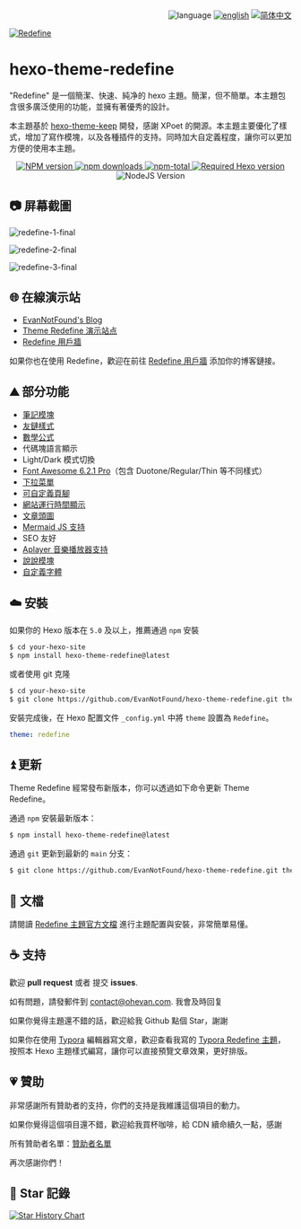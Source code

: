 <div align="right">
  <img src="https://img.shields.io/badge/-%E7%B9%81%E9%AB%94%E4%B8%AD%E6%96%87-A31F34?style=for-the-badge" alt="language">
  <a title="en" href="README.md"><img src="https://img.shields.io/badge/-English-545759?style=for-the-badge" alt="english"></a>
  <a title="zh-CN" href="README_zh-CN.md">  <img src="https://img.shields.io/badge/-%E7%AE%80%E4%BD%93%E4%B8%AD%E6%96%87-545759?style=for-the-badge" alt="简体中文"></a>
</div>

<a href="https://redefine.ohevan.com"><img align="center" src="https://user-images.githubusercontent.com/68590232/226141917-68124e8f-fde0-4edd-b86d-c62932ec369a.png"  alt="Redefine"></a>



# hexo-theme-redefine

"Redefine" 是一個簡潔、快速、純净的 hexo 主題。簡潔，但不簡單。本主題包含很多廣泛使用的功能，並擁有著優秀的設計。

本主題基於 [hexo-theme-keep](https://github.com/XPoet/hexo-theme-keep) 開發，感謝 XPoet 的開源。本主題主要優化了樣式，增加了寫作模塊，以及各種插件的支持。同時加大自定義程度，讓你可以更加方便的使用本主題。

<p align="center">
    <a href="https://www.npmjs.com/package/hexo-theme-redefine">
        <img src="https://img.shields.io/npm/v/hexo-theme-redefine?color=F38181&amp;label=version&amp;logo=npm&amp;logoColor=F38181&amp;style=for-the-badge" referrerpolicy="no-referrer" alt="NPM version" />
    </a>
    <a href="https://www.npmjs.com/package/hexo-theme-redefine">
        <img src="https://img.shields.io/npm/dw/hexo-theme-redefine?color=FCE38A&amp;logo=npm&amp;logoColor=FCE38A&amp;style=for-the-badge" referrerpolicy="no-referrer" alt="npm downloads" />
    </a>
    <a href="https://www.npmjs.com/package/hexo-theme-redefine">
        <img src="https://img.shields.io/npm/dt/hexo-theme-redefine?color=95E1D3&amp;label=total&amp;logo=npm&amp;logoColor=95E1D3&amp;style=for-the-badge" referrerpolicy="no-referrer" alt="npm-total" />
    </a>
    <a href="https://hexo.io"><img src="https://img.shields.io/badge/hexo-%3E=5.0.0-8caaee?style=for-the-badge&amp;logo=hexo&amp;logoColor=8caaee" referrerpolicy="no-referrer" alt="Required Hexo version" /></a>
    <img src="https://img.shields.io/badge/node-%3E=12.0-a6d189?style=for-the-badge&amp;logo=node.js&amp;logoColor=a6d189" referrerpolicy="no-referrer" alt="NodeJS Version" />
</p>



## 📷 屏幕截圖

![redefine-1-final](https://user-images.githubusercontent.com/68590232/235559377-ac157edd-19eb-4596-9ef2-211eec0b6fe7.png)

![redefine-2-final](https://user-images.githubusercontent.com/68590232/235559385-c13132ca-29c5-4b01-bd1b-e37ca500c824.png)

![redefine-3-final](https://user-images.githubusercontent.com/68590232/235559394-ebf339f6-3297-485c-85cc-834eb3ea986e.png)


## 🌐 在線演示站

- [EvanNotFound's Blog](https://ohevan.com)
- [Theme Redefine 演示站点](https://redefine.ohevan.com)
- [Redefine 用戶牆](https://redefine.ohevan.com/showcase)

如果你也在使用 Redefine，歡迎在前往 [Redefine 用戶牆](https://redefine.ohevan.com/showcase) 添加你的博客鏈接。

## ⛰️ 部分功能

- [筆記模塊](https://redefine-docs.ohevan.com/modules/notes)
- [友鏈樣式](https://redefine-docs.ohevan.com/page_templates/friends)
- [數學公式](https://redefine-docs.ohevan.com/plugins/mathjax)
- 代碼塊語言顯示
- Light/Dark 模式切換
- [Font Awesome 6.2.1 Pro](https://redefine-docs.ohevan.com/basic/fontawesome)（包含 Duotone/Regular/Thin 等不同樣式）
- [下拉菜單](https://redefine-docs.ohevan.com/dhome/navbar#%E9%93%BE%E6%8E%A5%E5%88%97%E8%A1%A8)
- [可自定義頁腳](https://redefine-docs.ohevan.com/footer)
- [網站運行時間顯示](https://redefine-docs.ohevan.com/footer#%E8%BF%90%E8%A1%8C%E6%97%B6%E9%97%B4)
- [文章頭圖](https://redefine-docs.ohevan.com/article_customize/banner)
- [Mermaid JS 支持](https://redefine-docs.ohevan.com/plugins/mermaid)
- SEO 友好
- [Aplayer 音樂播放器支持](https://redefine-docs.ohevan.com/plugins/aplayer)
- [說說模塊](https://redefine-docs.ohevan.com/shuoshuo)
- [自定義字體](https://redefine-docs.ohevan.com/basic/global#%E8%87%AA%E5%AE%9A%E4%B9%89%E5%AD%97%E4%BD%93)

## ☁️ 安裝

如果你的 Hexo 版本在 `5.0` 及以上，推薦通過 `npm` 安裝

```sh
$ cd your-hexo-site
$ npm install hexo-theme-redefine@latest
```

或者使用 git 克隆

```sh
$ cd your-hexo-site
$ git clone https://github.com/EvanNotFound/hexo-theme-redefine.git themes/redefine
```

安裝完成後，在 Hexo 配置文件 `_config.yml` 中將 `theme` 設置為 `Redefine`。

```yaml
theme: redefine
```



## ⏫ 更新

Theme Redefine 經常發布新版本，你可以透過如下命令更新 Theme Redefine。

通過 `npm` 安裝最新版本：

```sh
$ npm install hexo-theme-redefine@latest
```

通過 `git` 更新到最新的 `main` 分支：

```sh
$ git clone https://github.com/EvanNotFound/hexo-theme-redefine.git themes/redefine
```



## 📄 文檔

請閱讀 [Redefine 主題官方文檔](https://redefine-docs.ohevan.com/) 進行主題配置與安裝，非常簡單易懂。

## ☕ 支持

歡迎 **pull request** 或者 提交 **issues**.

如有問題，請發郵件到 [contact@ohevan.com](mailto:contact@ohevan.com). 我會及時回复

如果你覺得主題還不錯的話，歡迎給我 Github 點個 Star，謝謝

如果你在使用 [Typora](https://typora.io/) 編輯器寫文章，歡迎查看我寫的 [Typora Redefine 主題](https://github.com/EvanNotFound/typora-theme-redefine)，按照本 Hexo 主題樣式編寫，讓你可以直接預覽文章效果，更好排版。

## 💗 贊助

非常感謝所有贊助者的支持，你們的支持是我維護這個項目的動力。

如果你覺得這個項目還不錯，歡迎給我買杯咖啡，給 CDN 續命續久一點，感謝

所有贊助者名單：[贊助者名單](https://github.com/EvanNotFound/hexo-theme-redefine/blob/dev/DONATION.md)

再次感謝你們！

## 🌟 Star 記錄

[![Star History Chart](https://api.star-history.com/svg?repos=EvanNotFound/hexo-theme-redefine&type=Date)](https://star-history.com/#EvanNotFound/hexo-theme-redefine&Date)
